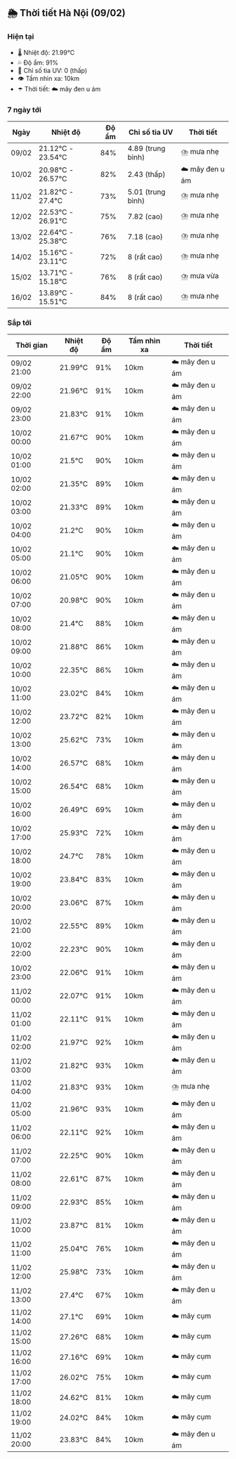 ## 🌦️ Thời tiết Hà Nội (09/02)

### Hiện tại

- 🌡️ Nhiệt độ: 21.99℃
- 💦 Độ ẩm: 91%
- 🌟 Chỉ số tia UV: 0 (thấp)
- 👁️ Tầm nhìn xa: 10km
- ☂️ Thời tiết: ☁️ mây đen u ám

### 7 ngày tới

| Ngày | Nhiệt độ | Độ ẩm | Chỉ số tia UV | Thời tiết |
| --- | --- | --- | --- | --- |
| 09/02 | 21.12℃ - 23.54℃ | 84% | 4.89 (trung bình) | ⛈️ mưa nhẹ |
| 10/02 | 20.98℃ - 26.57℃ | 82% | 2.43 (thấp) | ☁️ mây đen u ám |
| 11/02 | 21.82℃ - 27.4℃ | 73% | 5.01 (trung bình) | ⛈️ mưa nhẹ |
| 12/02 | 22.53℃ - 26.91℃ | 75% | 7.82 (cao) | ⛈️ mưa nhẹ |
| 13/02 | 22.64℃ - 25.38℃ | 76% | 7.18 (cao) | ⛈️ mưa nhẹ |
| 14/02 | 15.16℃ - 23.11℃ | 72% | 8 (rất cao) | ⛈️ mưa nhẹ |
| 15/02 | 13.71℃ - 15.18℃ | 76% | 8 (rất cao) | ⛈️ mưa vừa |
| 16/02 | 13.89℃ - 15.51℃ | 84% | 8 (rất cao) | ⛈️ mưa nhẹ |

### Sắp tới

| Thời gian | Nhiệt độ | Độ ẩm | Tầm nhìn xa | Thời tiết |
| --- | --- | --- | --- | --- |
| 09/02 21:00 | 21.99℃ | 91% | 10km | ☁️ mây đen u ám |
| 09/02 22:00 | 21.96℃ | 91% | 10km | ☁️ mây đen u ám |
| 09/02 23:00 | 21.83℃ | 91% | 10km | ☁️ mây đen u ám |
| 10/02 00:00 | 21.67℃ | 90% | 10km | ☁️ mây đen u ám |
| 10/02 01:00 | 21.5℃ | 90% | 10km | ☁️ mây đen u ám |
| 10/02 02:00 | 21.35℃ | 89% | 10km | ☁️ mây đen u ám |
| 10/02 03:00 | 21.33℃ | 89% | 10km | ☁️ mây đen u ám |
| 10/02 04:00 | 21.2℃ | 90% | 10km | ☁️ mây đen u ám |
| 10/02 05:00 | 21.1℃ | 90% | 10km | ☁️ mây đen u ám |
| 10/02 06:00 | 21.05℃ | 90% | 10km | ☁️ mây đen u ám |
| 10/02 07:00 | 20.98℃ | 90% | 10km | ☁️ mây đen u ám |
| 10/02 08:00 | 21.4℃ | 88% | 10km | ☁️ mây đen u ám |
| 10/02 09:00 | 21.88℃ | 86% | 10km | ☁️ mây đen u ám |
| 10/02 10:00 | 22.35℃ | 86% | 10km | ☁️ mây đen u ám |
| 10/02 11:00 | 23.02℃ | 84% | 10km | ☁️ mây đen u ám |
| 10/02 12:00 | 23.72℃ | 82% | 10km | ☁️ mây đen u ám |
| 10/02 13:00 | 25.62℃ | 73% | 10km | ☁️ mây đen u ám |
| 10/02 14:00 | 26.57℃ | 68% | 10km | ☁️ mây đen u ám |
| 10/02 15:00 | 26.54℃ | 68% | 10km | ☁️ mây đen u ám |
| 10/02 16:00 | 26.49℃ | 69% | 10km | ☁️ mây đen u ám |
| 10/02 17:00 | 25.93℃ | 72% | 10km | ☁️ mây đen u ám |
| 10/02 18:00 | 24.7℃ | 78% | 10km | ☁️ mây đen u ám |
| 10/02 19:00 | 23.84℃ | 83% | 10km | ☁️ mây đen u ám |
| 10/02 20:00 | 23.06℃ | 87% | 10km | ☁️ mây đen u ám |
| 10/02 21:00 | 22.55℃ | 89% | 10km | ☁️ mây đen u ám |
| 10/02 22:00 | 22.23℃ | 90% | 10km | ☁️ mây đen u ám |
| 10/02 23:00 | 22.06℃ | 91% | 10km | ☁️ mây đen u ám |
| 11/02 00:00 | 22.07℃ | 91% | 10km | ☁️ mây đen u ám |
| 11/02 01:00 | 22.11℃ | 91% | 10km | ☁️ mây đen u ám |
| 11/02 02:00 | 21.97℃ | 92% | 10km | ☁️ mây đen u ám |
| 11/02 03:00 | 21.82℃ | 93% | 10km | ☁️ mây đen u ám |
| 11/02 04:00 | 21.83℃ | 93% | 10km | ⛈️ mưa nhẹ |
| 11/02 05:00 | 21.96℃ | 93% | 10km | ☁️ mây đen u ám |
| 11/02 06:00 | 22.11℃ | 92% | 10km | ☁️ mây đen u ám |
| 11/02 07:00 | 22.25℃ | 90% | 10km | ☁️ mây đen u ám |
| 11/02 08:00 | 22.61℃ | 87% | 10km | ☁️ mây đen u ám |
| 11/02 09:00 | 22.93℃ | 85% | 10km | ☁️ mây đen u ám |
| 11/02 10:00 | 23.87℃ | 81% | 10km | ☁️ mây đen u ám |
| 11/02 11:00 | 25.04℃ | 76% | 10km | ☁️ mây đen u ám |
| 11/02 12:00 | 25.98℃ | 73% | 10km | ☁️ mây đen u ám |
| 11/02 13:00 | 27.4℃ | 67% | 10km | ☁️ mây đen u ám |
| 11/02 14:00 | 27.1℃ | 69% | 10km | ☁️ mây cụm |
| 11/02 15:00 | 27.26℃ | 68% | 10km | ☁️ mây cụm |
| 11/02 16:00 | 27.16℃ | 69% | 10km | ☁️ mây cụm |
| 11/02 17:00 | 26.02℃ | 75% | 10km | ☁️ mây cụm |
| 11/02 18:00 | 24.62℃ | 81% | 10km | ☁️ mây cụm |
| 11/02 19:00 | 24.02℃ | 84% | 10km | ☁️ mây cụm |
| 11/02 20:00 | 23.83℃ | 84% | 10km | ☁️ mây đen u ám |

